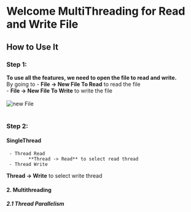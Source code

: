 # Welcome MultiThreading for Read and Write File

## How to Use It
### Step 1:
**To use all the features, we need to open the file to read and write.**<br>
By going to  - **File -> New File To Read** to read the file <br>
             - **File -> New File To Write** to write the file <br>
             <br>
![new File](https://github.com/bigkizd/FPT_MultiThreading/blob/master/image/newFile.png)<br><br>

### Step 2:
#### SingleThread
     - Thread Read
            **Thread -> Read** to select read thread
     - Thread Write
**Thread -> Write** to select write thread
#### 2. Multithreading
##### 2.1 Thread Parallelism
